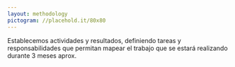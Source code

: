 ```yaml
---
layout: methodology
pictogram: //placehold.it/80x80
---
```


Establecemos actividades y resultados, definiendo tareas y responsabilidades que permitan mapear el trabajo que se estará realizando durante 3 meses aprox.